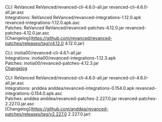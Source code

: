 CLI: ReVanced
ReVanced/revanced-cli-4.6.0-all.jar
revanced-cli-4.6.0-all.jar.asc  
Integrations: ReVanced
ReVanced/revanced-integrations-1.12.0.apk
revanced-integrations-1.12.0.apk.asc  
Patches: ReVanced
ReVanced/revanced-patches-4.12.0.jar
revanced-patches-4.12.0.jar.asc  
[Changelog](https://github.com/revanced/revanced-patches/releases/tag/v4.12.0
4.12.0.jar)




CLI: inotia00/revanced-cli-4.6.1-all.jar  
Integrations: inotia00/revanced-integrations-1.12.3.apk  
Patches: inotia00/revanced-patches-4.12.3.jar  
[Changelog](https://github.com/inotia00/revanced-patches/releases/tag/v4.12.3)




CLI: ReVanced
ReVanced/revanced-cli-4.6.0-all.jar
revanced-cli-4.6.0-all.jar.asc  
Integrations: anddea
anddea/revanced-integrations-0.154.0.apk
revanced-integrations-0.154.0.apk.asc  
Patches: anddea
anddea/revanced-patches-2.227.0.jar
revanced-patches-2.227.0.jar.asc  
[Changelog](https://github.com/anddea/revanced-patches/releases/tag/v2.227.0
2.227.0.jar)

